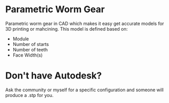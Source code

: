 # Parametric Worm Gear
Parametric worm gear in CAD which makes it easy get accurate models for 3D printing or mahcining. This model is defined based on:
* Module
* Number of starts
* Number of teeth
* Face Width(s)

# Don't have Autodesk?
Ask the community or myself for a specific configuration and someone will produce a .stp for you.
